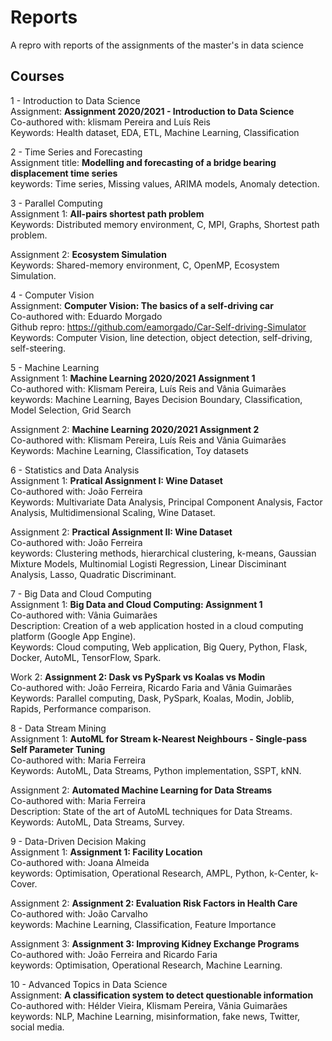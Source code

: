 # Reports
A repro with reports of the assignments of the master's in data science

## Courses
1 - Introduction to Data Science <br>
  Assignment: **Assignment 2020/2021 - Introduction to Data Science** <br>
  Co-authored with: klismam Pereira and Luís Reis <br>
  Keywords: Health dataset, EDA, ETL, Machine Learning, Classification <br>

  
2 - Time Series and Forecasting <br>
  Assignment title: **Modelling and forecasting of a bridge bearing displacement time series** <br>
  keywords: Time series, Missing values, ARIMA models, Anomaly detection. <br>


3 - Parallel Computing <br>
  Assignment 1: **All-pairs shortest path problem** <br>
  Keywords: Distributed memory environment, C, MPI, Graphs, Shortest path problem. <br>
  
  Assignment 2: **Ecosystem Simulation** <br>
  Keywords: Shared-memory environment, C, OpenMP, Ecosystem Simulation. <br>


4 - Computer Vision <br>
  Assignment: **Computer Vision: The basics of a self-driving car** <br>
  Co-authored with: Eduardo Morgado <br>
  Github repro: https://github.com/eamorgado/Car-Self-driving-Simulator  <br>
  Keywords: Computer Vision, line detection, object detection, self-driving, self-steering. <br>

5 - Machine Learning <br>
  Assignment 1: **Machine Learning 2020/2021 Assignment 1** <br>
  Co-authored with: Klismam Pereira, Luís Reis and Vânia Guimarães <br>
  keywords: Machine Learning, Bayes Decision Boundary, Classification, Model Selection, Grid Search<br>
  
  Assignment 2: **Machine Learning 2020/2021 Assignment 2** <br>
  Co-authored with: Klismam Pereira, Luís Reis and Vânia Guimarães <br>
  Keywords: Machine Learning, Classification, Toy datasets <br>


6 - Statistics and Data Analysis <br>
  Assignment 1: **Pratical Assignment I: Wine Dataset** <br>
  Co-authored with: João Ferreira <br>
  Keywords: Multivariate Data Analysis, Principal Component Analysis, Factor Analysis, Multidimensional Scaling, Wine Dataset. <br>
  
  Assignment 2: **Practical Assignment II: Wine Dataset** <br>
  Co-authored with: João Ferreira <br>
  keywords: Clustering methods, hierarchical clustering, k-means, Gaussian Mixture Models, Multinomial Logisti Regression, Linear Disciminant Analysis, Lasso, Quadratic Discriminant. <br>


7 - Big Data and Cloud Computing <br>
  Assignment 1: **Big Data and Cloud Computing: Assignment 1** <br>
  Co-authored with: Vânia Guimarães <br>
  Description: Creation of a web application hosted in a cloud computing platform (Google App Engine). <br>
  Keywords: Cloud computing, Web application, Big Query, Python, Flask, Docker, AutoML, TensorFlow, Spark. <br>
  
  Work 2: **Assignment 2: Dask vs PySpark vs Koalas vs Modin** <br>
  Co-authored with: João Ferreira, Ricardo Faria and Vânia Guimarães <br>
  Keywords: Parallel computing, Dask, PySpark, Koalas, Modin, Joblib, Rapids, Performance comparison. <br>
  

8 - Data Stream Mining <br>
  Assignment 1: **AutoML for Stream k-Nearest Neighbours - Single-pass Self Parameter Tuning** <br>
  Co-authored with: Maria Ferreira <br>
  Keywords: AutoML, Data Streams, Python implementation, SSPT, kNN. <br>
  
  Assignment 2: **Automated Machine Learning for Data Streams** <br>
  Co-authored with: Maria Ferreira <br>
  Description: State of the art of AutoML techniques for Data Streams. <br>
  Keywords: AutoML, Data Streams, Survey. <br>

9 - Data-Driven Decision Making <br>
  Assignment 1: **Assignment 1: Facility Location** <br>
  Co-authored with: Joana Almeida<br>
  keywords: Optimisation, Operational Research, AMPL, Python, k-Center, k-Cover.<br>
  
  Assignment 2: **Assignment 2: Evaluation Risk Factors in Health Care** <br>
  Co-authored with: João Carvalho <br>
  keywords: Machine Learning, Classification, Feature Importance<br>
  
  Assignment 3: **Assignment 3: Improving Kidney Exchange Programs** <br>
  Co-authored with: João Ferreira and Ricardo Faria <br>
  keywords: Optimisation, Operational Research, Machine Learning.<br>
  
10 - Advanced Topics in Data Science <br>
  Assignment: **A classification system to detect questionable information** <br>
  Co-authored with: Hélder Vieira, Klismam Pereira, Vânia Guimarães <br>
  keywords: NLP, Machine Learning, misinformation, fake news, Twitter, social media. <br>
  

